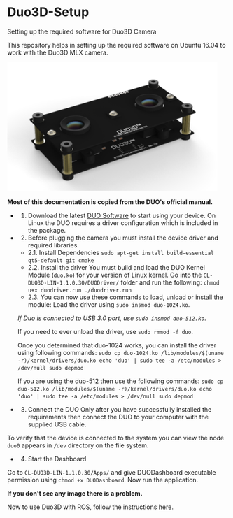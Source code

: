 # Duo3D-Setup
Setting up the required software for Duo3D Camera

This repository helps in setting up the required software on Ubuntu 16.04 to work with the Duo3D MLX camera. 

[<img src="assets/Duo3D.PNG" width="480" />]() <br>

**Most of this documentation is copied from the DUO's official manual.**

- 1. Download the latest [DUO Software](https://drive.google.com/file/d/1QYQIDzuV23RlJEeVAne4mnD2MmMrOfC1/view?usp=sharing) to start using your device. On Linux the DUO requires a driver configuration which is included in the package.

- 2. Before plugging the camera you must install the device driver and required libraries. 

	- 2.1. Install Dependencies
		`sudo apt-get install build-essential qt5-default git cmake`
	- 2.2. Install the driver
		You must build and load the DUO Kernel Module (`duo.ko`) for your version of Linux kernel. Go into the `CL-DUO3D-LIN-1.1.0.30/DUODriver/` folder and run the following:
		`chmod u+x duodriver.run
		./duodriver.run`
	- 2.3. You can now use these commands to load, unload or install the module:
	Load the driver using `sudo insmod duo-1024.ko`. 

	*If Duo is connected to USB 3.0 port, use `sudo insmod duo-512.ko`*.

	If you need to ever unload the driver, use `sudo rmmod -f duo`.

	Once you determined that duo-1024 works, you can install the driver using following commands:
	`sudo cp duo-1024.ko /lib/modules/$(uname -r)/kernel/drivers/duo.ko
	echo 'duo' | sudo tee -a /etc/modules > /dev/null
	sudo depmod`

	If you are using the duo-512 then use the following commands:
	`sudo cp duo-512.ko /lib/modules/$(uname -r)/kernel/drivers/duo.ko
	echo 'duo' | sudo tee -a /etc/modules > /dev/null
	sudo depmod
	`

- 3. Connect the DUO
Only after you have successfully installed the requirements then connect the DUO to your computer with the supplied USB cable.

To verify that the device is connected to the system you can view the node `duo0` appears in `/dev` directory on the file system.

- 4. Start the Dashboard

Go to `CL-DUO3D-LIN-1.1.0.30/Apps/` and give DUODashboard executable permission using `chmod +x DUODashboard`. Now run the application. 

**If you don't see any image there is a problem.**

Now to use Duo3D with ROS, follow the instructions [here](http://wiki.ros.org/duo3d-driver).